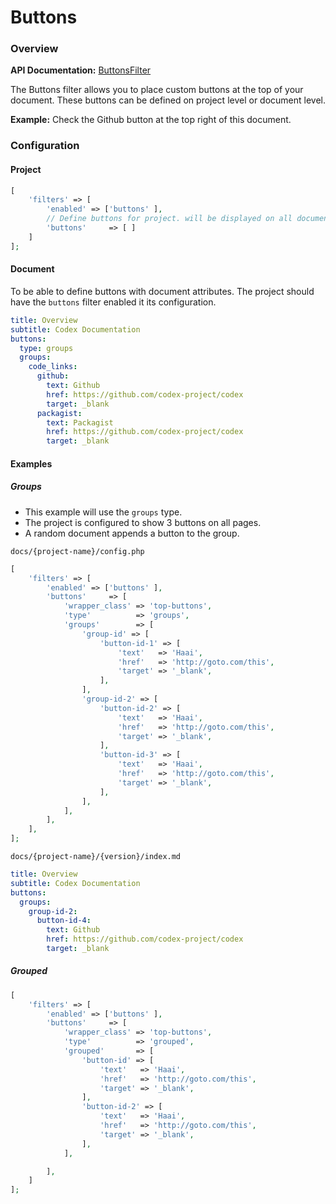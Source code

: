 <!--
title: Buttons
subtitle: Filters
buttons:
  type: groups
  groups:
    group-id-2:
      button-id-4: 
        text: Github
        href: https://github.com/codex-project/codex
        target: _blank
-->

# Buttons

### Overview

**API Documentation:** [ButtonsFilter](#phpdoc:popover:Codex\Addons\Filters\ButtonsFilter)

The Buttons filter allows you to place custom buttons at the top of your document. These buttons can be defined on project level or document level.

**Example:** Check the Github button at the top right of this document.

### Configuration

#### Project
```php
[
    'filters' => [
        'enabled' => ['buttons' ],
        // Define buttons for project. will be displayed on all documents.
        'buttons'     => [ ]
    ]
];
```

#### Document
To be able to define buttons with document attributes. The project should have the `buttons` filter enabled it its configuration.

```yaml
title: Overview
subtitle: Codex Documentation
buttons:
  type: groups
  groups:
    code_links:
      github: 
        text: Github
        href: https://github.com/codex-project/codex
        target: _blank
      packagist:
        text: Packagist
        href: https://github.com/codex-project/codex
        target: _blank
```

#### Examples

##### Groups
- This example will use the `groups` type. 
- The project is configured to show 3 buttons on all pages. 
- A random document appends a button to the group.


`docs/{project-name}/config.php`
```php
[
    'filters' => [
        'enabled' => ['buttons' ],
        'buttons'     => [
            'wrapper_class' => 'top-buttons',
            'type'          => 'groups',
            'groups'        => [
                'group-id' => [
                    'button-id-1' => [
                        'text'   => 'Haai',
                        'href'   => 'http://goto.com/this',
                        'target' => '_blank',
                    ],
                ],
                'group-id-2' => [
                    'button-id-2' => [
                        'text'   => 'Haai',
                        'href'   => 'http://goto.com/this',
                        'target' => '_blank',
                    ],
                    'button-id-3' => [
                        'text'   => 'Haai',
                        'href'   => 'http://goto.com/this',
                        'target' => '_blank',
                    ],
                ],
            ],
        ],
    ],
];
```

`docs/{project-name}/{version}/index.md`
```yaml
title: Overview
subtitle: Codex Documentation
buttons:
  groups:
    group-id-2:
      button-id-4: 
        text: Github
        href: https://github.com/codex-project/codex
        target: _blank
```


##### Grouped
```php
[
    'filters' => [
        'enabled' => ['buttons' ],
        'buttons'     => [
            'wrapper_class' => 'top-buttons',
            'type'          => 'grouped',
            'grouped'       => [
                'button-id' => [
                    'text'   => 'Haai',
                    'href'   => 'http://goto.com/this',
                    'target' => '_blank',
                ],
                'button-id-2' => [
                    'text'   => 'Haai',
                    'href'   => 'http://goto.com/this',
                    'target' => '_blank',
                ],
            ],

        ],
    ]
];
```